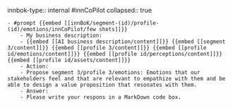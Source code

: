 innbok-type:: internal
#innCoPilot
collapsed:: true

	- #prompt {{embed [[innBoK/segment-(id)/profile-(id)/emotions/innCoPilot/few shots]]}}
		- My business description:
		- {{embed [[AI business description/content]]}} {{embed [[segment 3/content]]}} {{embed [[profile 3/content]]}} {{embed [[profile id/emotions/content]]}} {{embed [[profile id/perceptions/content]]}} {{embed [[profile id/assets/content]]}}
		- Action:
		- Propose segment 3/profile 3/emotions: Emotions that our stakeholders feel and that are relevant to empathize with them and be able to design a value proposition that resonates with them.
		- Answer:
		- Please write your respons in a MarkDown code box.